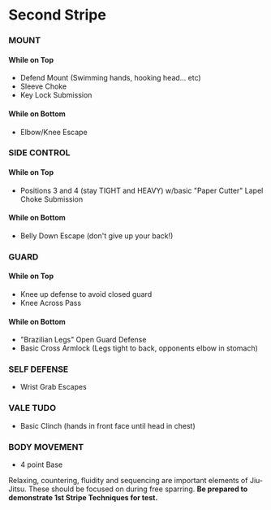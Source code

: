 # Second Stripe
### MOUNT
#### While on Top
 - Defend Mount (Swimming hands, hooking head... etc)
 - Sleeve Choke
 - Key Lock Submission

#### While on Bottom
 - Elbow/Knee Escape


### SIDE CONTROL
#### While on Top
 - Positions 3 and 4 (stay TIGHT and HEAVY) w/basic "Paper Cutter" Lapel Choke Submission

#### While on Bottom
 - Belly Down Escape (don't give up your back!)


### GUARD
#### While on Top
 - Knee up defense to avoid closed guard
 - Knee Across Pass

#### While on Bottom
 - "Brazilian Legs" Open Guard Defense
 - Basic Cross Armlock (Legs tight to back, opponents elbow in stomach)

### SELF DEFENSE
 - Wrist Grab Escapes

### VALE TUDO
 - Basic Clinch (hands in front face until head in chest)

### BODY MOVEMENT
 - 4 point Base 

Relaxing, countering, fluidity and sequencing are important elements of Jiu-Jitsu. These should be focused on during free sparring. 
__Be prepared to demonstrate 1st Stripe Techniques for test.__
